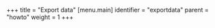 +++
title = "Export data"
[menu.main]
  identifier = "exportdata"
  parent = "howto"
  weight = 1
+++